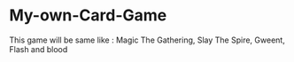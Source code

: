 # My-own-Card-Game
This game will be same like : Magic The Gathering, Slay The Spire, Gweent, Flash and blood
